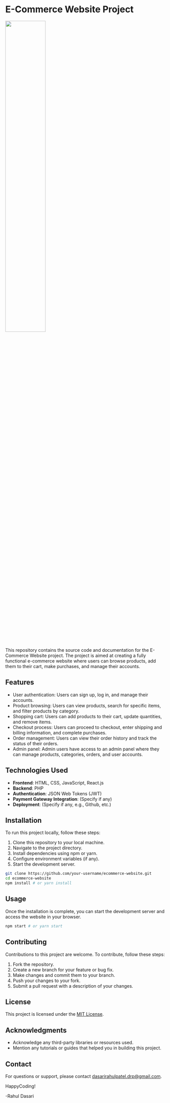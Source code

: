 # E-Commerce Website Project
<img src="stock price prediction.png" width=50% height=50%>

This repository contains the source code and documentation for the E-Commerce Website project. The project is aimed at creating a fully functional e-commerce website where users can browse products, add them to their cart, make purchases, and manage their accounts.

## Features

- User authentication: Users can sign up, log in, and manage their accounts.
- Product browsing: Users can view products, search for specific items, and filter products by category.
- Shopping cart: Users can add products to their cart, update quantities, and remove items.
- Checkout process: Users can proceed to checkout, enter shipping and billing information, and complete purchases.
- Order management: Users can view their order history and track the status of their orders.
- Admin panel: Admin users have access to an admin panel where they can manage products, categories, orders, and user accounts.

## Technologies Used

- **Frontend**: HTML, CSS, JavaScript, React.js
- **Backend**: PHP
- **Authentication**: JSON Web Tokens (JWT)
- **Payment Gateway Integration**: (Specify if any)
- **Deployment**: (Specify if any, e.g., Github, etc.)

## Installation

To run this project locally, follow these steps:

1. Clone this repository to your local machine.
2. Navigate to the project directory.
3. Install dependencies using npm or yarn.
4. Configure environment variables (if any).
5. Start the development server.

```bash
git clone https://github.com/your-username/ecommerce-website.git
cd ecommerce-website
npm install # or yarn install
```

## Usage

Once the installation is complete, you can start the development server and access the website in your browser. 

```bash
npm start # or yarn start
```

## Contributing

Contributions to this project are welcome. To contribute, follow these steps:

1. Fork the repository.
2. Create a new branch for your feature or bug fix.
3. Make changes and commit them to your branch.
4. Push your changes to your fork.
5. Submit a pull request with a description of your changes.

## License

This project is licensed under the [MIT License](LICENSE).

## Acknowledgments

- Acknowledge any third-party libraries or resources used.
- Mention any tutorials or guides that helped you in building this project.

## Contact

For questions or support, please contact  dasarirahulpatel.drp@gmail.com.

HappyCoding!

-Rahul Dasari
